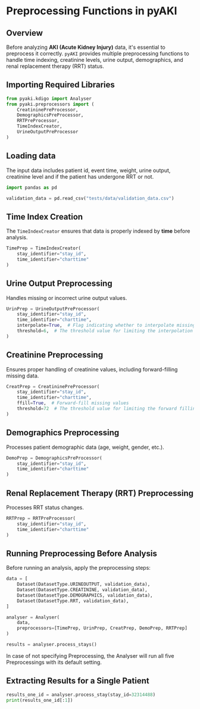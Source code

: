 # Preprocessing Functions in pyAKI

## Overview
Before analyzing **AKI (Acute Kidney Injury)** data, it's essential to preprocess it correctly. `pyAKI` provides multiple preprocessing functions to handle time indexing, creatinine levels, urine output, demographics, and renal replacement therapy (RRT) status.

## Importing Required Libraries

```python
from pyaki.kdigo import Analyser
from pyaki.preprocessors import (
    CreatininePreProcessor,
    DemographicsPreProcessor,
    RRTPreProcessor,
    TimeIndexCreator,
    UrineOutputPreProcessor
)
```

## Loading data


The input data includes patient id, event time,  weight, urine output, creatinine level and if the patient has undergone RRT or not.

```python
import pandas as pd

validation_data = pd.read_csv("tests/data/validation_data.csv")
```

## Time Index Creation

The `TimeIndexCreator` ensures that data is properly indexed by **time** before analysis.

```python
TimePrep = TimeIndexCreator(
    stay_identifier="stay_id",
    time_identifier="charttime"
)
```

## Urine Output Preprocessing

Handles missing or incorrect urine output values.

```python
UrinPrep = UrineOutputPreProcessor(
    stay_identifier="stay_id",
    time_identifier="charttime",
    interpolate=True,  # Flag indicating whether to interpolate missing values
    threshold=6,  # The threshold value for limiting the interpolation range
)
```

## Creatinine Preprocessing

Ensures proper handling of creatinine values, including forward-filling missing data.

```python
CreatPrep = CreatininePreProcessor(
    stay_identifier="stay_id",
    time_identifier="charttime",
    ffill=True,  # Forward-fill missing values
    threshold=72  # The threshold value for limiting the forward filling range
)
```

## Demographics Preprocessing

Processes patient demographic data (age, weight, gender, etc.).

```python
DemoPrep = DemographicsPreProcessor(
    stay_identifier="stay_id",
    time_identifier="charttime"
)
```

## Renal Replacement Therapy (RRT) Preprocessing

Processes RRT status changes.

```python
RRTPrep = RRTPreProcessor(
    stay_identifier="stay_id",
    time_identifier="charttime"
)
```

## Running Preprocessing Before Analysis

Before running an analysis, apply the preprocessing steps:

```python
data = [
    Dataset(DatasetType.URINEOUTPUT, validation_data),
    Dataset(DatasetType.CREATININE, validation_data),
    Dataset(DatasetType.DEMOGRAPHICS, validation_data),
    Dataset(DatasetType.RRT, validation_data),
]

analyser = Analyser(
    data,
    preprocessors=[TimePrep, UrinPrep, CreatPrep, DemoPrep, RRTPrep]
)

results = analyser.process_stays()
```

In case of not specifying Preprocessing, the Analyser will run all five Preprocessings with its default setting.

## Extracting Results for a Single Patient

```python
results_one_id = analyser.process_stay(stay_id=32314488)
print(results_one_id[:1])
```
